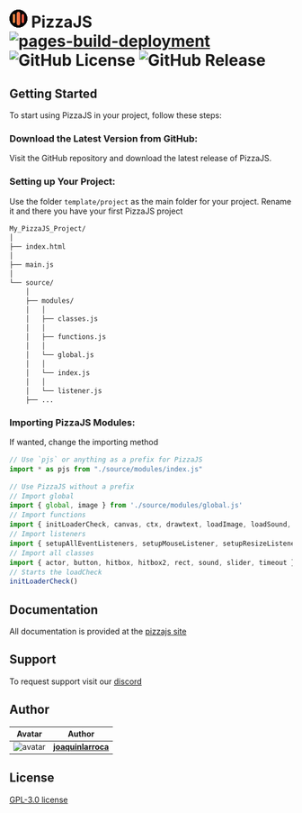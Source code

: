 
# ![Logo](/source/icons/favicon32x.png) PizzaJS [![pages-build-deployment](https://github.com/joaquinlarroca/pizzajs/actions/workflows/pages/pages-build-deployment/badge.svg)](https://github.com/joaquinlarroca/pizzajs/actions/workflows/pages/pages-build-deployment) ![GitHub License](https://img.shields.io/github/license/joaquinlarroca/pizzajs) ![GitHub Release](https://img.shields.io/github/v/release/joaquinlarroca/pizzajs)


## Getting Started
To start using PizzaJS in your project, follow these steps:

### Download the Latest Version from GitHub:
Visit the GitHub repository and download the latest release of PizzaJS. 

### Setting up Your Project:
Use the folder `template/project` as the main folder for your project. Rename it and there you have your first PizzaJS project

```
My_PizzaJS_Project/
│
├── index.html
│
├── main.js
│
└── source/
    │
    ├── modules/
    │   │
    │   ├── classes.js
    │   │
    │   ├── functions.js
    │   │
    │   └── global.js
    │   │
    │   └── index.js
    │   │
    │   └── listener.js
    ├── ...
```

### Importing PizzaJS Modules:
If wanted, change the importing method

```js
// Use `pjs` or anything as a prefix for PizzaJS
import * as pjs from "./source/modules/index.js"
```

```js
// Use PizzaJS without a prefix
// Import global
import { global, image } from './source/modules/global.js'
// Import functions
import { initLoaderCheck, canvas, ctx, drawtext, loadImage, loadSound, loadFont, fillRect, setup, start, clear, fitText, measureTextWidth, shakeScreen } from './source/modules/functions.js';
// Import listeners
import { setupAllEventListeners, setupMouseListener, setupResizeListener, setupKeyboardListener, keyPressed, mouse, pressedKeys } from './source/modules/listener.js';
// Import all classes
import { actor, button, hitbox, hitbox2, rect, sound, slider, timeout } from './source/modules/classes.js';
// Starts the loadCheck
initLoaderCheck()
```

## Documentation
All documentation is provided at the [pizzajs site](https://joaquinlarroca.github.io/pizzajs/)

## Support
To request support visit our [discord](https://discord.gg/BmNS5aBEPT)

## Author
| Avatar | Author |
|--------|-------------------------|
| <img src="https://avatars.githubusercontent.com/u/52870198?v=4" alt="avatar" width="32"/> |  [**joaquinlarroca**](https://github.com/joaquinlarroca/) | 

## License
[GPL-3.0 license](LICENSE)
